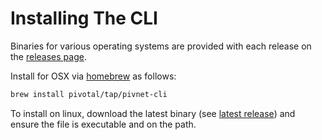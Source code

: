 # Installing The CLI

Binaries for various operating systems are provided with each release on the
[releases page](https://github.com/pivotal-cf/pivnet-cli/releases).

Install for OSX via [homebrew](http://brew.sh/) as follows:

```sh
brew install pivotal/tap/pivnet-cli
```

To install on linux, download the latest binary
(see [latest release](https://github.com/pivotal-cf/pivnet-cli/releases/latest))
and ensure the file is executable and on the path.
